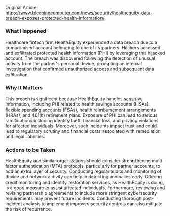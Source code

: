 Original Article: https://www.bleepingcomputer.com/news/security/healthequity-data-breach-exposes-protected-health-information/

### What Happened

Healthcare fintech firm HealthEquity experienced a data breach due to a compromised account belonging to one of its partners. Hackers accessed and exfiltrated protected health information (PHI) by leveraging this hijacked account. The breach was discovered following the detection of unusual activity from the partner's personal device, prompting an internal investigation that confirmed unauthorized access and subsequent data exfiltration.

### Why It Matters

This breach is significant because HealthEquity handles sensitive information, including PHI related to health savings accounts (HSAs), flexible spending accounts (FSAs), health reimbursement arrangements (HRAs), and 401(k) retirement plans. Exposure of PHI can lead to serious ramifications including identity theft, financial loss, and privacy violations for affected individuals. Moreover, such incidents impact trust and could lead to regulatory scrutiny and financial costs associated with remediation and legal liabilities.

### Actions to be Taken

HealthEquity and similar organizations should consider strengthening multi-factor authentication (MFA) protocols, particularly for partner accounts, to add an extra layer of security. Conducting regular audits and monitoring of device and network activity can help in detecting anomalies early. Offering credit monitoring and identity restoration services, as HealthEquity is doing, is a good measure to assist affected individuals. Furthermore, reviewing and revising partnership agreements to include more stringent cybersecurity requirements may prevent future incidents. Conducting thorough post-incident analysis to implement improved security controls can also mitigate the risk of recurrence.